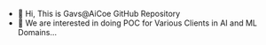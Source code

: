 - 👋 Hi, This is  Gavs@AiCoe GitHub Repository 
- 👀 We are  interested in doing POC for Various Clients in AI and ML Domains...



